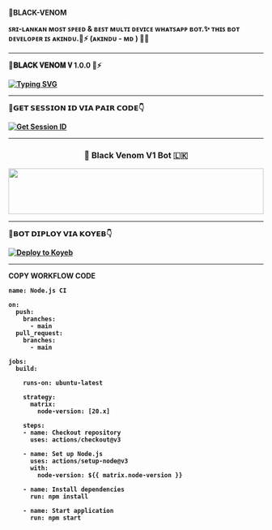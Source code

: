 🌟<b>BLACK-VENOM<b>


ꜱʀɪ-ʟᴀɴᴋᴀɴ ᴍᴏꜱᴛ ꜱᴘᴇᴇᴅ &amp; ʙᴇꜱᴛ ᴍᴜʟᴛɪ ᴅᴇᴠɪᴄᴇ ᴡʜᴀᴛꜱᴀᴘᴘ ʙᴏᴛ.✨ ᴛʜɪꜱ ʙᴏᴛ ᴅᴇᴠᴇʟᴏᴘᴇʀ ɪꜱ ᴀᴋɪɴᴅᴜ.🧬⚡ (ᴀᴋɪɴᴅᴜ - ᴍᴅ ) 🧑‍💻

<hr>

🌟𝐁𝐋𝐀𝐂𝐊 𝐕𝐄𝐍𝐎𝐌 𝐕 1.0.0 🧬⚡


[![Typing SVG](https://readme-typing-svg.demolab.com?font=Fira+Code&pause=1000&color=FFFFFF&background=000000&vCenter=true&multiline=true&random=true&width=435&lines=%F0%9D%97%95%F0%9D%97%9F%F0%9D%97%94%F0%9D%97%96%F0%9D%97%9E+%F0%9D%97%A9%F0%9D%97%98%F0%9D%97%A1%F0%9D%97%A2%F0%9D%97%A0+%F0%9D%97%96%F0%9D%97%A5%F0%9D%97%98%F0%9D%97%94%F0%9D%97%A7%F0%9D%97%98%F0%9D%97%97+%F0%9D%97%95%F0%9D%97%AC+%F0%9D%97%94%F0%9D%97%9E%F0%9D%97%9C%F0%9D%97%A1%F0%9D%97%97%F0%9D%97%A8+%F0%9F%A7%AC)](https://git.io/typing-svg)

<hr>


🌟<b>𝗚𝗘𝗧 𝗦𝗘𝗦𝗦𝗜𝗢𝗡 𝗜𝗗 𝗩𝗜𝗔 𝗣𝗔𝗜𝗥 𝗖𝗢𝗗𝗘👇</b>
 

<a href='https://democratic-sharity-pavi-49f33087.koyeb.app/' target="_blank"><img alt='Get Session ID' src='https://img.shields.io/badge/Click here to get your session id-black?style=for-the-badge&logo=opencv&logoColor=white'/></a>

<hr>


<!-- markdownlint-disable MD033 MD041 -->
<b><p align="center">
  <h3 align="center"> 🧬 Black Venom V1 Bot 🇱🇰 </h3>
</p><b>


<img src="https://i.ibb.co/3pp4BwB/5451.jpg" height="90" width="100%">


<hr>

🌟<b>𝗕𝗢𝗧 𝗗𝗜𝗣𝗟𝗢𝗬 𝗩𝗜𝗔 𝗞𝗢𝗬𝗘𝗕<b>👇

[![Deploy to Koyeb](https://www.koyeb.com/static/images/deploy/button.svg)](https://app.koyeb.com/deploy?name=1&repository=BLACKVENOM499%2F-1&branch=main&instance_type=free)


<hr>

<b>COPY WORKFLOW CODE</b></br>
```
name: Node.js CI

on:
  push:
    branches:
      - main
  pull_request:
    branches:
      - main

jobs:
  build:

    runs-on: ubuntu-latest

    strategy:
      matrix:
        node-version: [20.x]

    steps:
    - name: Checkout repository
      uses: actions/checkout@v3

    - name: Set up Node.js
      uses: actions/setup-node@v3
      with:
        node-version: ${{ matrix.node-version }}

    - name: Install dependencies
      run: npm install

    - name: Start application
      run: npm start
```
